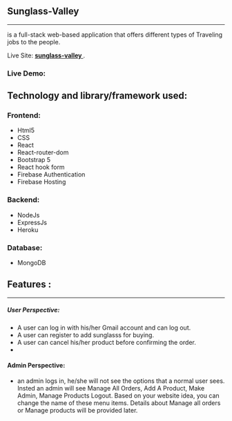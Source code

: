 ## Sunglass-Valley

---

is a full-stack web-based application that offers different types of Traveling jobs to the people.

Live Site: **[ sunglass-valley ]()**.

### Live Demo:

## Technology and library/framework used:

### Frontend:

- Html5
- CSS
- React
- React-router-dom
- Bootstrap 5
- React hook form
- Firebase Authentication
- Firebase Hosting

### Backend:

- NodeJs
- ExpressJs
- Heroku

### Database:

- MongoDB

## Features :

---

##### User Perspective:

- A user can log in with his/her Gmail account and can log out.
- A user can register to add sunglasss for buying.
- A user can cancel his/her product before confirming the order.
-

#### Admin Perspective:

- an admin logs in, he/she will not see the options that a normal user sees. Insted an admin will see Manage All Orders, Add A Product, Make Admin, Manage Products Logout. Based on your website idea, you can change the name of these menu items. Details about Manage all orders or Manage products will be provided later.
